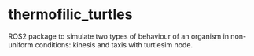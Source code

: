 # thermofilic_turtles
ROS2 package to simulate two types of behaviour of an organism in non-uniform conditions: kinesis and taxis with turtlesim node.

